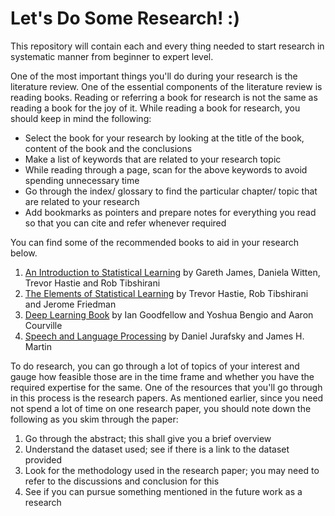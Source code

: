 # Let's Do Some Research! :)
This repository will contain each and every thing needed to start research in systematic manner from beginner to expert level.

One of the most important things you'll do during your research is the literature review. One of the essential components of the literature review is reading books. Reading or referring a book for research is not the same as reading a book for the joy of it. While reading a book for research, you should keep in mind the following:
- Select the book for your research by looking at the title of the book, content of the book and the conclusions
- Make a list of keywords that are related to your research topic
- While reading through a page, scan for the above keywords to avoid spending unnecessary time
- Go through the index/ glossary to find the particular chapter/ topic that are related to your research
- Add bookmarks as pointers and prepare notes for everything you read so that you can cite and refer whenever required


You can find some of the recommended books to aid in your research below.

1. [An Introduction to Statistical Learning](http://faculty.marshall.usc.edu/gareth-james/ISL/) by Gareth James, Daniela Witten, Trevor Hastie and Rob Tibshirani
2. [The Elements of Statistical Learning](https://web.stanford.edu/~hastie/ElemStatLearn/) by Trevor Hastie, Rob Tibshirani and Jerome Friedman
3. [Deep Learning Book](http://www.deeplearningbook.org/) by Ian Goodfellow and Yoshua Bengio and Aaron Courville
4. [Speech and Language Processing](https://web.stanford.edu/~jurafsky/slp3/ed3book.pdf) by Daniel Jurafsky and James H. Martin


To do research, you can go through a lot of topics of your interest and gauge how feasible those are in the time frame and whether you have the required expertise for the same. One of the resources that you'll go through in this process is the research papers. As mentioned earlier, since you need not spend a lot of time on one research paper, you should note down the following as you skim through the paper:

1. Go through the abstract; this shall give you a brief overview
2. Understand the dataset used; see if there is a link to the dataset provided
3. Look for the methodology used in the research paper; you may need to refer to the discussions and conclusion for this
4. See if you can pursue something mentioned in the future work as a research



